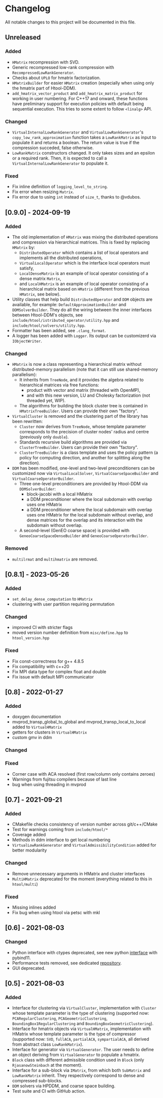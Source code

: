 <!--USE THIS TEMPLATE TO COMPLETE THE CHANGELOG-->
<!--
## [Version number] - YYYY-MM-DD
### Added
-

### Changed
-

### Deprecated
-

### Removed
-

### Fixed
-

### Security
-
-->

# Changelog

All notable changes to this project will be documented in this file.

## Unreleased

### Added

- `HMatrix` recompression with SVD.
- Generic recompressed low-rank compression with `RecompressedLowRankGenerator`.
- Checks about `UPLO` for hmatrix factorization.
- `HMatrixBuilder` for easier `HMatrix` creation (especially when using only the hmatrix part of Htool-DDM).
- `add_hmatrix_vector_product` and `add_hmatrix_matrix_product` for working in user numbering. For C++17 and onward, these functions have preliminary support for execution policies with default being sequential execution. This tries to some extent to follow `<linalg>` API.

### Changed

- `VirtualInternalLowRankGenerator` and `VirtualLowRankGenerator`'s `copy_low_rank_approximation` function takes a `LowRankMatrix` as input to populate it and returns a boolean. The return value is true if the compression succeded, false otherwise.
- `LowRankMatrix` constructors changed. It only takes sizes and an epsilon or a required rank. Then, it is expected to call a `VirtualInternalLowRankGenerator` to populate it.

### Fixed

- Fix inline definition of `logging_level_to_string`.
- Fix error when resizing `Matrix`.
- Fix error due to using `int` instead of `size_t`, thanks to @vdubos.

## [0.9.0] - 2024-09-19

### Added

- The old implementation of `HMatrix` was mixing the distributed operations and compression via hierarchical matrices. This is fixed by replacing `HMatrix` by:
    - `DistributedOperator` which contains a list of local operators and implements all the distributed operations,
    - `VirtualLocalOperator` which is the interface local operators must satisfy,
    - `LocalDenseMatrix` is an example of local operator consisting of a dense matrix `Matrix`,
    - and `LocalHMatrix` is an example of local operator consisting of a hierarchical matrix based on `HMatrix` (different from the previous `HMatrix`, see below).
- Utility classes that help build `DistributedOperator` and `DDM` objects are available, for example: `DefaultApproximationBuilder` and `DDMSolverBuilder`. They do all the wiring between the inner interfaces between Htool-DDM's objects, see `include/htool/istributed_operator/utility.hpp` and `include/htool/solvers/utility.hpp`.
- Formatter has been added, see `.clang_format`.
- A logger has been added with `Logger`. Its output can be customizerd via `IObjectWriter`.

### Changed

- `HMatrix` is now a class representing a hierarchical matrix without distributed-memory parallelism (note that it can still use shared-memory parallelism):
    - It inherits from `TreeNode`, and it provides the algebra related to hierarchical matrices via free functions:
        - product with vector and matrix (threaded with OpenMP),
        - and with this new version, LU and Cholesky factorization (not threaded yet, WIP).
    - The algorithms for building the block cluster tree is contained in `HMatrixTreeBuilder`. Users can provide their own "factory".
- `VirtualCluster` is removed and the clustering part of the library has been rewritten:
    - `Cluster` now derives from `TreeNode`, whose template parameter corresponds to the precision of cluster nodes' radius and centre (previously only `double`).
    - Standards recursive build algorithms are provided via `ClusterTreeBuilder`. Users can provide their own "factory".
    - `ClusterTreeBuilder` is a class template and uses the policy pattern (a policy for computing direction, and another for splitting along the direction).
- `DDM` has been modified, one-level and two-level preconditioners can be customized now via `VirtualLocalSolver`, `VirtualCoarseSpaceBuilder` and `VirtualCoarseOperatorBuilder`.
    - Three one-level preconditioners are provided by Htool-DDM via `DDMSolverBuilder`:
        - block-jacobi with a local HMatrix
        - a DDM preconditioner where the local subdomain with overlap uses one HMatrix
        - a DDM preconditioner where the local subdomain with overlap uses one HMatrix for the local subdomain without overlap, and dense matrices for the overlap and its interaction with the subdomain without overlap.
    - A second-level (GenEO coarse space) is provided with `GeneoCoarseSpaceDenseBuilder` and `GeneoCoarseOperatorBuilder`.

### Removed

- `multilrmat` and `multihmatrix` are removed.

## [0.8.1] - 2023-05-26

### Added

- `set_delay_dense_computation` to `HMatrix`
- clustering with user partition requiring permutation

### Changed

- improved CI with stricter flags
- moved version number definition from `misc/define.hpp` to `htool_version.hpp`

### Fixed

- Fix const-correctness for g++ 4.8.5
- Fix compatibility with c++20
- Fix MPI data type for complex float and double
- Fix issue with default MPI communicator

## [0.8] - 2022-01-27

### Added

- doxygen documentation
- mvprod_transp_global_to_global and mvprod_transp_local_to_local added to `VirtualHMatrix`
- getters for clusters in `VirtualHMatrix`
- custom gmv in ddm

### Changed

### Fixed

- Corner case with ACA resolved (first row/column only contains zeroes)
- Warnings from fujitsu compilers because of last line
- bug when using threading in mvprod

## [0.7] - 2021-09-21

### Added

- CMakefile checks consistency of version number across git/c++/CMake
- Test for warnings coming from `include/htool/*`
- Coverage added
- Methods in ddm interface to get local numbering
- `VirtualLowRankGenerator` and `VirtualAdmissibilityCondition` added for better modularity
  
### Changed

- Remove unnecessary arguments in HMatrix and cluster interfaces
- `MultiHMatrix` deprecated for the moment (everything related to this in `htool/multi`)

### Fixed

- Missing inlines added
- Fix bug when using htool via petsc with mkl

## [0.6] - 2021-08-03

### Changed

- Python interface with ctypes deprecated, see new python [interface](https://github.com/htool-ddm/htool_python) with pybind11.
- Performance tests removed, see dedicated [repository](https://github.com/PierreMarchand20/htool_benchmarks).
- GUI deprecated.

## [0.5] - 2021-08-03

### Added

- Interface for clustering via `VirtualCluster`, implementation with `Cluster` whose template parameter is the type of clustering (supported now: `PCARegularClustering`, `PCAGeometricClustering`, `BoundingBox1RegularClustering` and `BoundingBoxGeometricClustering`).
- Interface for hmatrix objects via `VirtualHMatrix`, implementation with HMatrix whose template parameter is the type of compressor (supported now: `SVD`, `fullACA`, `partialACA`, `sympartialACA`, all derived from abstract class `LowRankMatrix`).
- Interface for generator via `VirtualGenerator`. The user needs to define an object deriving from `VirtualGenerator` to populate a hmatrix.
- `Block` class with different admissible condition used in `Block` (only `RjasanowSteinbach` at the moment).
- Interface for a sub-block via `IMatrix`, from which both `SubMatrix` and `LowRankMatrix` inherit. They respectively correspond to dense and compressed sub-blocks.
- `DDM` solvers via HPDDM, and coarse space building.
- Test suite and CI with GitHub action.

